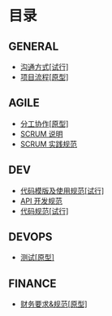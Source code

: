 # 目录

## GENERAL

- [沟通方式[试行]](general/communication.md)
- [项目流程[原型]](general/project-process.md)

## AGILE

- [分工协作[原型]](management/cooperation.md)
- [SCRUM 说明](management/agile-scrum.md)
- [SCRUM 实践规范](management/agile-practise.md)

## DEV

- [代码模版及使用规范[试行]](dev/project-template.md)
- [API 开发规范](dev/api.md)
- [代码规范[试行]](dev/clean-code.md)

## DEVOPS

- [测试[原型]](devops/ci-cd.md)

## FINANCE

- [财务要求&规范[原型]](finance/general.md)
